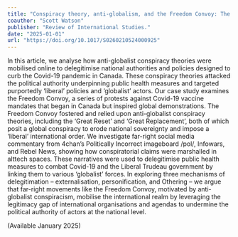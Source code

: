 ```yaml
---
title: "Conspiracy theory, anti-globalism, and the Freedom Convoy: The Great Reset and conspiracist delegitimation"
coauthor: "Scott Watson"
publisher: "Review of International Studies."
date: "2025-01-01"
url: "https://doi.org/10.1017/S0260210524000925"
---
```


In this article, we analyse how anti-globalist conspiracy theories were mobilised online to delegitimise national authorities and policies designed to curb the Covid-19 pandemic in Canada. These conspiracy theories attacked the political authority underpinning public health measures and targeted purportedly ‘liberal’ policies and ‘globalist’ actors. Our case study examines the Freedom Convoy, a series of protests against Covid-19 vaccine mandates that began in Canada but inspired global demonstrations. The Freedom Convoy fostered and relied upon anti-globalist conspiracy theories, including the ‘Great Reset’ and ‘Great Replacement’, both of which posit a global conspiracy to erode national sovereignty and impose a ‘liberal’ international order. We investigate far-right social media commentary from 4chan’s Politically Incorrect imageboard /pol/, Infowars, and Rebel News, showing how conspiratorial claims were marshalled in alttech spaces. These narratives were used to delegitimise public health measures to combat Covid-19 and the Liberal Trudeau government by linking them to various ‘globalist’ forces. In exploring three mechanisms of delegitimation – externalisation, personification, and Othering – we argue that far-right movements like the Freedom Convoy, motivated by anti-globalist conspiracism, mobilise the international realm by leveraging the legitimacy gap of international organisations and agendas to undermine the political authority of actors at the national level.

(Available January 2025)